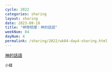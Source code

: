 ```yaml
---
cycle: 2022
categories: sharing
layout: sharing
date: 2023-08-10
title: "神學梳理：神的話語"
weekNum: 84
dayNum: 4
permalink: /sharing/2022/wk84-day4-sharing.html
---
```


[神的話語](https://eccseattle.github.io/media/sharing/2022/wk084/2023-08-10-bin.m4a)

`小錢`


